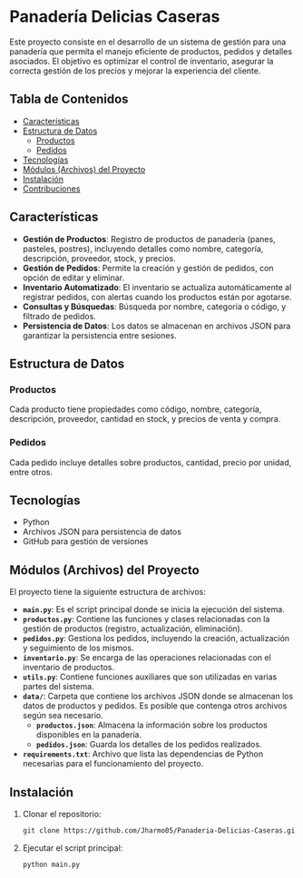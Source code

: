 # Panadería Delicias Caseras

Este proyecto consiste en el desarrollo de un sistema de gestión para una panadería que permita el manejo eficiente de productos, pedidos y detalles asociados. El objetivo es optimizar el control de inventario, asegurar la correcta gestión de los precios y mejorar la experiencia del cliente.

## Tabla de Contenidos

- [Características](#características)
- [Estructura de Datos](#estructura-de-datos)
  - [Productos](#productos)
  - [Pedidos](#pedidos)
- [Tecnologías](#tecnologías)
- [Módulos (Archivos) del Proyecto](#módulos-archivos-del-proyecto)
- [Instalación](#instalación)
- [Contribuciones](#contribuciones)

## Características

- **Gestión de Productos**: Registro de productos de panadería (panes, pasteles, postres), incluyendo detalles como nombre, categoría, descripción, proveedor, stock, y precios.
- **Gestión de Pedidos**: Permite la creación y gestión de pedidos, con opción de editar y eliminar.
- **Inventario Automatizado**: El inventario se actualiza automáticamente al registrar pedidos, con alertas cuando los productos están por agotarse.
- **Consultas y Búsquedas**: Búsqueda por nombre, categoría o código, y filtrado de pedidos.
- **Persistencia de Datos**: Los datos se almacenan en archivos JSON para garantizar la persistencia entre sesiones.

## Estructura de Datos

### Productos
Cada producto tiene propiedades como código, nombre, categoría, descripción, proveedor, cantidad en stock, y precios de venta y compra.

### Pedidos
Cada pedido incluye detalles sobre productos, cantidad, precio por unidad, entre otros.

## Tecnologías

- Python
- Archivos JSON para persistencia de datos
- GitHub para gestión de versiones

## Módulos (Archivos) del Proyecto

El proyecto tiene la siguiente estructura de archivos:


- **`main.py`**: Es el script principal donde se inicia la ejecución del sistema.
- **`productos.py`**: Contiene las funciones y clases relacionadas con la gestión de productos (registro, actualización, eliminación).
- **`pedidos.py`**: Gestiona los pedidos, incluyendo la creación, actualización y seguimiento de los mismos.
- **`inventario.py`**: Se encarga de las operaciones relacionadas con el inventario de productos.
- **`utils.py`**: Contiene funciones auxiliares que son utilizadas en varias partes del sistema.
- **`data/`**: Carpeta que contiene los archivos JSON donde se almacenan los datos de productos y pedidos. Es posible que contenga otros archivos según sea necesario.
  - **`productos.json`**: Almacena la información sobre los productos disponibles en la panadería.
  - **`pedidos.json`**: Guarda los detalles de los pedidos realizados.
- **`requirements.txt`**: Archivo que lista las dependencias de Python necesarias para el funcionamiento del proyecto.

## Instalación

1. Clonar el repositorio:
   ```bash
   git clone https://github.com/Jharmo05/Panaderia-Delicias-Caseras.git
   ```
2. Ejecutar el script principal:
   ```bash
   python main.py
   ```